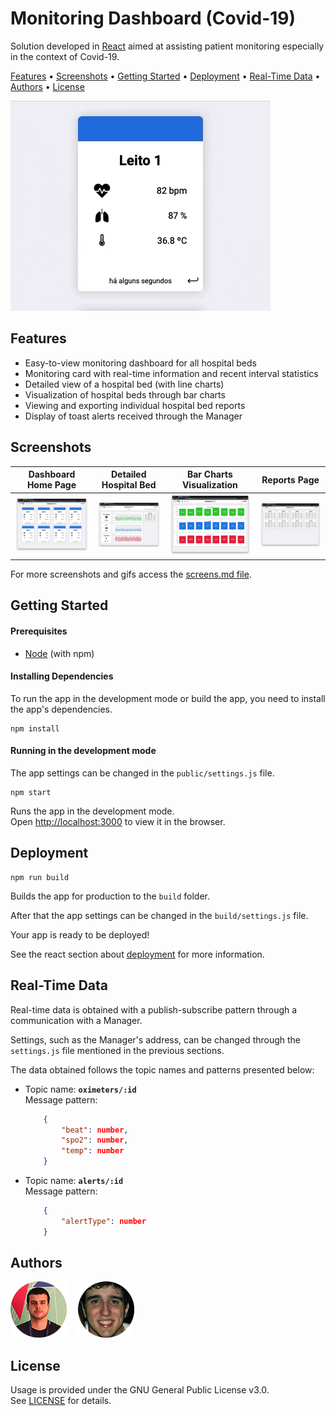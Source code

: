 # Monitoring Dashboard (Covid-19)

Solution developed in [React](https://reactjs.org) aimed at assisting patient monitoring especially in the context of Covid-19.

[Features](#features) •
[Screenshots](#screenshots) •
[Getting Started](#getting-started) •
[Deployment](#deployment) •
[Real-Time Data](#real-time-data) •
[Authors](#authors) •
[License](#license)

![Monitoring Card](images/gifs/cardMonitoring.gif)

## Features

* Easy-to-view monitoring dashboard for all hospital beds  
* Monitoring card with real-time information and recent interval statistics  
* Detailed view of a hospital bed (with line charts)  
* Visualization of hospital beds through bar charts  
* Viewing and exporting individual hospital bed reports  
* Display of toast alerts received through the Manager  

## Screenshots

Dashboard Home Page | Detailed Hospital Bed | Bar Charts Visualization | Reports Page
:------------------:|:---------------------:|:------------------------:|:------------:
![Dashboard Home Page](images/screens/home.png)|![Detailed Hospital Bed](images/screens/hospitalBed.png)|![Bar Charts Visualization](images/screens/barCharts.png)|![Reports Page](images/screens/reports.png)

For more screenshots and gifs access the [screens.md  file](screens.md).

## Getting Started

#### Prerequisites

* [Node](https://nodejs.org) (with npm)

#### Installing Dependencies

To run the app in the development mode or build the app, you need to install the app's dependencies.

```shell
npm install
```

#### Running in the development mode

The app settings can be changed in the `public/settings.js` file.

```shell
npm start
```

Runs the app in the development mode.  
Open [http://localhost:3000](http://localhost:3000) to view it in the browser.

## Deployment

```shell
npm run build
```

Builds the app for production to the `build` folder.

After that the app settings can be changed in the `build/settings.js` file.

Your app is ready to be deployed!

See the react section about [deployment](https://facebook.github.io/create-react-app/docs/deployment) for more information.

## Real-Time Data

Real-time data is obtained with a publish-subscribe pattern through a communication with a Manager.

Settings, such as the Manager's address, can be changed through the `settings.js` file mentioned in the previous sections.

The data obtained follows the topic names and patterns presented below:

* Topic name: **`oximeters/:id`**  
Message pattern:

    ```json
        {
            "beat": number,
            "spo2": number,
            "temp": number
        }
    ```

* Topic name: **`alerts/:id`**  
Message pattern:

    ```json
        {
            "alertType": number
        }
    ```

## Authors

[![DamascenoRafael](images/DamascenoRafael.png)](https://github.com/DamascenoRafael)
 [![Maasouza](images/Maasouza.png)](https://github.com/Maasouza)

## License

Usage is provided under the GNU General Public License v3.0.  
See [LICENSE](LICENSE) for details.
